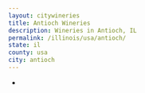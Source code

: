 ```yaml
---
layout: citywineries
title: Antioch Wineries
description: Wineries in Antioch, IL
permalink: /illinois/usa/antioch/
state: il
county: usa
city: antioch
---
```

-
